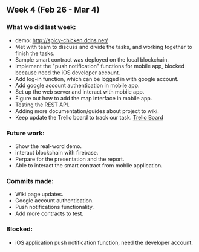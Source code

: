 ## Week 4 (Feb 26 - Mar 4)

### What we did last week:
* demo: http://spicy-chicken.ddns.net/
* Met with team to discuss and divide the tasks, and working together to finish the tasks. 
* Sample smart contract was deployed on the local blockchain. 
* Implement the "push notification" functions for mobile app, blocked because need the iOS developer account. 
* Add log-in function, which can be logged in with google account.
* Add google account authentication in mobile app. 
* Set up the web server and interact with mobile app. 
* Figure out how to add the map interface in mobile app. 
* Testing the REST API. 
* Adding more documentation/guides about project to wiki.
* Keep update the Trello board to track our task. [Trello Board](https://trello.com/b/ukfAJEwb/spicy-chicken)

### Future work:
* Show the real-word demo.
* interact blockchain with firebase.  
* Perpare for the presentation and the report. 
* Able to interact the smart contract from moblie application.

### Commits made:
* Wiki page updates.
* Google account authentication.
* Push notifications functionality. 
* Add more contracts to test.

### Blocked:
* iOS application push notification function, need the developer account. 
